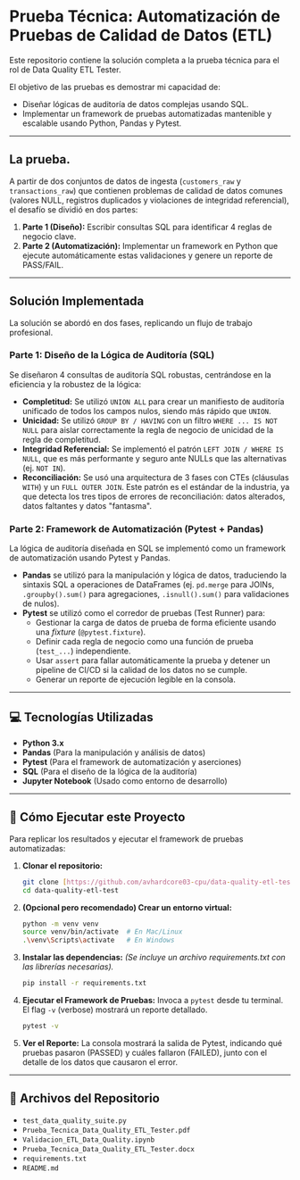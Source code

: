 # Prueba Técnica: Automatización de Pruebas de Calidad de Datos (ETL)

Este repositorio contiene la solución completa a la prueba técnica para el rol de Data Quality ETL Tester.

El objetivo de las pruebas es demostrar mi capacidad de:

* Diseñar lógicas de auditoría de datos complejas usando SQL.
* Implementar un framework de pruebas automatizadas mantenible y escalable usando Python, Pandas y Pytest.

---

##  La prueba.

A partir de dos conjuntos de datos de ingesta (`customers_raw` y `transactions_raw`) que contienen problemas de calidad de datos comunes (valores NULL, registros duplicados y violaciones de integridad referencial), el desafío se dividió en dos partes:

1.  **Parte 1 (Diseño):** Escribir consultas SQL para identificar 4 reglas de negocio clave.
2.  **Parte 2 (Automatización):** Implementar un framework en Python que ejecute automáticamente estas validaciones y genere un reporte de PASS/FAIL.

---

##  Solución Implementada

La solución se abordó en dos fases, replicando un flujo de trabajo profesional.

### Parte 1: Diseño de la Lógica de Auditoría (SQL)

Se diseñaron 4 consultas de auditoría SQL robustas, centrándose en la eficiencia y la robustez de la lógica:

* **Completitud:** Se utilizó `UNION ALL` para crear un manifiesto de auditoría unificado de todos los campos nulos, siendo más rápido que `UNION`.
* **Unicidad:** Se utilizó `GROUP BY / HAVING` con un filtro `WHERE ... IS NOT NULL` para aislar correctamente la regla de negocio de unicidad de la regla de completitud.
* **Integridad Referencial:** Se implementó el patrón `LEFT JOIN / WHERE IS NULL`, que es más performante y seguro ante NULLs que las alternativas (ej. `NOT IN`).
* **Reconciliación:** Se usó una arquitectura de 3 fases con CTEs (cláusulas `WITH`) y un `FULL OUTER JOIN`. Este patrón es el estándar de la industria, ya que detecta los tres tipos de errores de reconciliación: datos alterados, datos faltantes y datos "fantasma".

### Parte 2: Framework de Automatización (Pytest + Pandas)

La lógica de auditoría diseñada en SQL se implementó como un framework de automatización usando Pytest y Pandas.

* **Pandas** se utilizó para la manipulación y lógica de datos, traduciendo la sintaxis SQL a operaciones de DataFrames (ej. `pd.merge` para JOINs, `.groupby().sum()` para agregaciones, `.isnull().sum()` para validaciones de nulos).
* **Pytest** se utilizó como el corredor de pruebas (Test Runner) para:
    * Gestionar la carga de datos de prueba de forma eficiente usando una *fixture* (`@pytest.fixture`).
    * Definir cada regla de negocio como una función de prueba (`test_...`) independiente.
    * Usar `assert` para fallar automáticamente la prueba y detener un pipeline de CI/CD si la calidad de los datos no se cumple.
    * Generar un reporte de ejecución legible en la consola.

---

## 💻 Tecnologías Utilizadas

* **Python 3.x**
* **Pandas** (Para la manipulación y análisis de datos)
* **Pytest** (Para el framework de automatización y aserciones)
* **SQL** (Para el diseño de la lógica de la auditoría)
* **Jupyter Notebook** (Usado como entorno de desarrollo)

---

## 🚀 Cómo Ejecutar este Proyecto

Para replicar los resultados y ejecutar el framework de pruebas automatizadas:

1.  **Clonar el repositorio:**
  
    ```bash
    git clone [https://github.com/avhardcore03-cpu/data-quality-etl-test.git](https://github.com/avhardcore03-cpu/data-quality-etl-test.git)
    cd data-quality-etl-test
    ```

2.  **(Opcional pero recomendado) Crear un entorno virtual:**
    ```bash
    python -m venv venv
    source venv/bin/activate  # En Mac/Linux
    .\venv\Scripts\activate   # En Windows
    ```

3.  **Instalar las dependencias:**
    *(Se incluye un archivo requirements.txt con las librerías necesarias).*
    ```bash
    pip install -r requirements.txt
    ```

4.  **Ejecutar el Framework de Pruebas:**
    Invoca a `pytest` desde tu terminal. El flag `-v` (verbose) mostrará un reporte detallado.
    ```bash
    pytest -v
    ```

5.  **Ver el Reporte:**
    La consola mostrará la salida de Pytest, indicando qué pruebas pasaron (PASSED) y cuáles fallaron (FAILED), junto con el detalle de los datos que causaron el error.

---

## 📁 Archivos del Repositorio

* `test_data_quality_suite.py`
* `Prueba_Tecnica_Data_Quality_ETL_Tester.pdf`
* `Validacion_ETL_Data_Quality.ipynb`
* `Prueba_Tecnica_Data_Quality_ETL_Tester.docx`
* `requirements.txt`
* `README.md`
